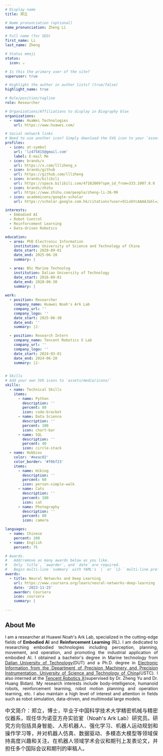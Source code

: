 ```yaml
---
# Display name
title: 郑立

# Name pronunciation (optional)
name_pronunciation: Zhèng Lì

# Full name (for SEO)
first_name: Li
last_name: Zheng

# Status emoji
status:
  icon: ☕️

# Is this the primary user of the site?
superuser: true

# Highlight the author in author lists? (true/false)
highlight_name: true

# Role/position/tagline
role: Researcher

# Organizations/Affiliations to display in Biography blox
organizations:
  - name: HuaWei Technologies
    url: https://www.huawei.com/

# Social network links
# Need to use another icon? Simply download the SVG icon to your `assets/media/icons/` folder.
profiles:
  - icon: at-symbol
    url: 'lz475815@gmail.com'
    label: E-mail Me
  - icon: brands/x
    url: https://x.com/lllzheng_x
  - icon: brands/github
    url: https://github.com/lllzheng
  - icon: brands/bilibili
    url: https://space.bilibili.com/47162069?spm_id_from=333.1007.0.0
  - icon: brands/zhihu
    url: https://www.zhihu.com/people/zheng-li-26-99
  - icon: academicons/google-scholar
    url: https://scholar.google.com.hk/citations?user=5CLobYcAAAAJ&hl=zh-CN

interests:
  - Embodied AI
  - Robot Control
  - Reinforcement Learning
  - Data-driven Robotics

education:
  - area: PhD Electronic Information
    institution: University of Science and Technology of China
    date_start: 2020-09-01
    date_end: 2025-06-20
    summary: |

  - area: BSc Marine Technolog
    institution: Dalian University of Technology
    date_start: 2016-09-01
    date_end: 2020-06-30
    summary: |
      
work:
  - position: Researcher
    company_name: Huawei Noah's Ark Lab
    company_url: ''
    company_logo: ''
    date_start: 2025-06-30
    date_end: ''
    summary: |2-

  - position: Research Intern
    company_name: Tencent Robotics X Lab
    company_url: ''
    company_logo: ''
    date_start: 2024-03-01
    date_end: 2024-06-20
    summary: |2-
      

# Skills
# Add your own SVG icons to `assets/media/icons/`
skills:
  - name: Technical Skills
    items:
      - name: Python
        description: ''
        percent: 80
        icon: code-bracket
      - name: Data Science
        description: ''
        percent: 100
        icon: chart-bar
      - name: SQL
        description: ''
        percent: 40
        icon: circle-stack
  - name: Hobbies
    color: '#eeac02'
    color_border: '#f0bf23'
    items:
      - name: Hiking
        description: ''
        percent: 60
        icon: person-simple-walk
      - name: Cats
        description: ''
        percent: 100
        icon: cat
      - name: Photography
        description: ''
        percent: 80
        icon: camera

languages:
  - name: Chinese
    percent: 100
  - name: English
    percent: 75

# Awards.
#   Add/remove as many awards below as you like.
#   Only `title`, `awarder`, and `date` are required.
#   Begin multi-line `summary` with YAML's `|` or `|2-` multi-line prefix and indent 2 spaces below.
awards:
  - title: Neural Networks and Deep Learning
    url: https://www.coursera.org/learn/neural-networks-deep-learning
    date: '2023-11-25'
    awarder: Coursera
    icon: coursera
    summary: |
      
---
```


## About Me

<style>
.justify-text {
  text-align: justify;
}
.chinese-intro {
  font-size: 17px;
  text-align: justify;
}
</style>

<div class="justify-text">

I am a researcher at Huawei Noah's Ark Lab, specialized in the cutting-edge fields of **Embodied AI** and **Reinforcement Learning** (RL). I am dedicated to researching embodied technologies including perception, planning, movement, and operation, and promoting the industrial application of embodied AI. I obtained a bachelor's degree in Marine technology from [Dalian University of Technology](https://www.dlut.edu.cn/)(DUT) and a Ph.D. degree in [Electronic Information from the Department of Precision Machinery and Precision Instrumentation, University of Science and Technology of China](https://pmpi.ustc.edu.cn/main.htm)(USTC). I also interned at the [Tencent Robotics X](https://ai.tencent.com/ailab/zh/index)(supervised by Dr. Zheng Yu and Dr. Huang Bidan). My research interests include body-intelligence, humanoid robots, reinforcement learning, robot motion planning and operation learning, etc. I also maintain a high level of interest and attention in fields such as robot simulation, data-driven, and multimodal large models.

</div>

<div class="chinese-intro">

中文简介：郑立，博士，毕业于中国科学技术大学精密机械与精密仪器系，现任华为诺亚方舟实验室（Noah's Ark Lab）研究员。研究方向包括具身智能、人形机器人、强化学习、机器人运动规划和操作学习等，并对机器人仿真、数据驱动、多模态大模型等领域保持高度兴趣和关注。在机器人领域学术会议和期刊上发表论文，并担任多个国际会议和期刊的审稿人。

</div>  
